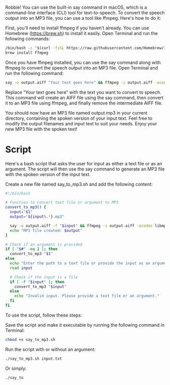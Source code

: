 Robbie! You can use the built-in say command in macOS, which is a command-line interface (CLI) tool for text-to-speech.
To convert the speech output into an MP3 file, you can use a tool like ffmpeg. Here's how to do it:

First, you'll need to install ffmpeg if you haven't already. You can use Homebrew (https://brew.sh) to install it easily. Open Terminal and run the following commands:
```bash
/bin/bash -c "$(curl -fsSL https://raw.githubusercontent.com/Homebrew/install/HEAD/install.sh)"
brew install ffmpeg
```
Once you have ffmpeg installed, you can use the say command along with ffmpeg to convert the speech output into an MP3 file.
Open Terminal and run the following command:
```bash
say -o output.aiff "Your text goes here" && ffmpeg -i output.aiff -acodec libmp3lame output.mp3 && rm output.aiff
```
Replace "Your text goes here" with the text you want to convert to speech. 
This command will create an AIFF file using the say command, then convert it to an MP3 file using ffmpeg, and finally remove the intermediate AIFF file.

You should now have an MP3 file named output.mp3 in your current directory, containing the spoken version of your input text.
Feel free to modify the output filenames and input text to suit your needs. Enjoy your new MP3 file with the spoken text!

# Script
Here's a bash script that asks the user for input as either a text file or as an argument. The script will then use the say command to generate an MP3 file with the spoken version of the input text.

Create a new file named say_to_mp3.sh and add the following content:

```bash
#!/bin/bash

# Function to convert text file or argument to MP3
convert_to_mp3() {
  input="$1"
  output="${input%.*}.mp3"

  say -o output.aiff -f "$input" && ffmpeg -i output.aiff -acodec libmp3lame "$output" && rm output.aiff
  echo "MP3 file created: $output"
}

# Check if an argument is provided
if [ "$#" -eq 1 ]; then
  convert_to_mp3 "$1"
else
  echo "Enter the path to a text file or provide the input as an argument:"
  read input

  # Check if the input is a file
  if [ -f "$input" ]; then
    convert_to_mp3 "$input"
  else
    echo "Invalid input. Please provide a text file or an argument."
  fi
fi
```
To use the script, follow these steps:

Save the script and make it executable by running the following command in Terminal:
```bash
chmod +x say_to_mp3.sh
```
Run the script with or without an argument:
```bash
./say_to_mp3.sh input.txt
```
Or simply:
```bash
./say_to
```
